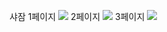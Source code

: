 
샤잠 
1페이지
<img src="https://github.com/ksw1912/FlutterStudy/assets/150943603/d7824521-fe19-4c6d-8a80-c01f16cba71a">
2페이지
<img src="![Uploading image.png…]()
">
3페이지
<img src="![image](https://github.com/ksw1912/FlutterStudy/assets/150943603/3f7e6736-8fc5-41e2-9a9e-776e85b7e7d2)">
